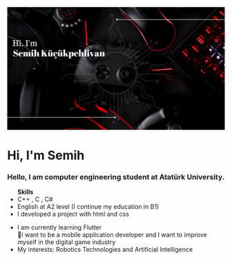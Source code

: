 <img src="https://github.com/Semihkp/Semihkp/blob/main/smhkckphlvn.png?raw=true" width="1200" hight="400">

<h1> Hi, I'm Semih</h1>

<h3> Hello, I am computer engineering student at Atatürk University.</h3>
<ul><b>Skills</b>
  <li>C++ , C , C# </li>
  <li>English at A2 level (I continue my education in B1)</li>
  <li>I developed a project with html and css</li>
  </ul>
    
<ul> 
  <li>I am currently learning Flutter </li>
  📱I want to be a mobile application developer and I want to improve myself in the digital game industry</li>
  <li>My interests: Robotics Technologies and Artificial Intelligence</li>
  
  
  </u>
